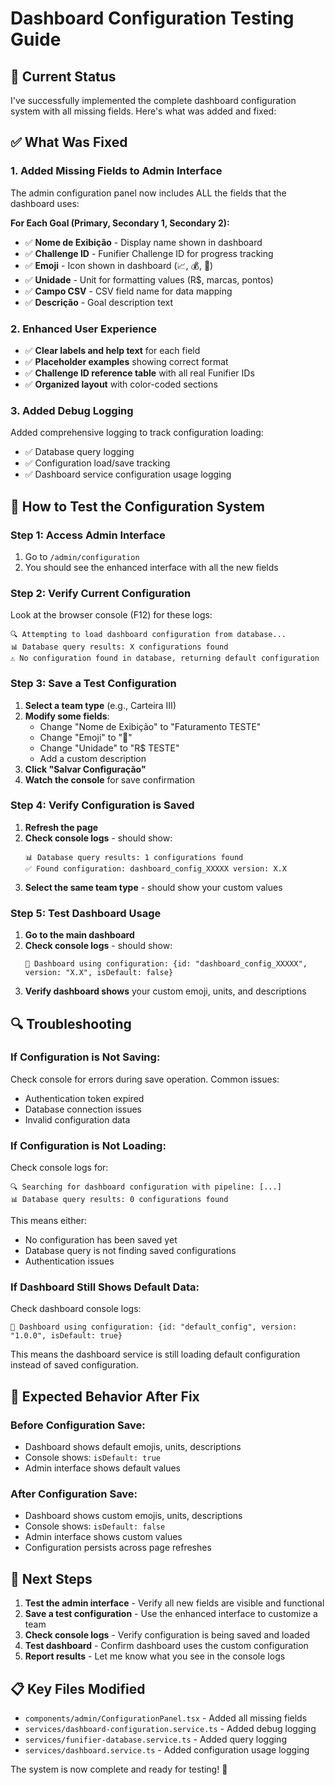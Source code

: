 # Dashboard Configuration Testing Guide

## 🎯 **Current Status**

I've successfully implemented the complete dashboard configuration system with all missing fields. Here's what was added and fixed:

## ✅ **What Was Fixed**

### **1. Added Missing Fields to Admin Interface**

The admin configuration panel now includes ALL the fields that the dashboard uses:

**For Each Goal (Primary, Secondary 1, Secondary 2):**
- ✅ **Nome de Exibição** - Display name shown in dashboard
- ✅ **Challenge ID** - Funifier Challenge ID for progress tracking
- ✅ **Emoji** - Icon shown in dashboard (📈, 💰, 🏪)
- ✅ **Unidade** - Unit for formatting values (R$, marcas, pontos)
- ✅ **Campo CSV** - CSV field name for data mapping
- ✅ **Descrição** - Goal description text

### **2. Enhanced User Experience**

- ✅ **Clear labels and help text** for each field
- ✅ **Placeholder examples** showing correct format
- ✅ **Challenge ID reference table** with all real Funifier IDs
- ✅ **Organized layout** with color-coded sections

### **3. Added Debug Logging**

Added comprehensive logging to track configuration loading:
- ✅ Database query logging
- ✅ Configuration load/save tracking
- ✅ Dashboard service configuration usage logging

## 🧪 **How to Test the Configuration System**

### **Step 1: Access Admin Interface**
1. Go to `/admin/configuration`
2. You should see the enhanced interface with all the new fields

### **Step 2: Verify Current Configuration**
Look at the browser console (F12) for these logs:
```
🔍 Attempting to load dashboard configuration from database...
📊 Database query results: X configurations found
⚠️ No configuration found in database, returning default configuration
```

### **Step 3: Save a Test Configuration**
1. **Select a team type** (e.g., Carteira III)
2. **Modify some fields**:
   - Change "Nome de Exibição" to "Faturamento TESTE"
   - Change "Emoji" to "🚀"
   - Change "Unidade" to "R$ TESTE"
   - Add a custom description
3. **Click "Salvar Configuração"**
4. **Watch the console** for save confirmation

### **Step 4: Verify Configuration is Saved**
1. **Refresh the page**
2. **Check console logs** - should show:
   ```
   📊 Database query results: 1 configurations found
   ✅ Found configuration: dashboard_config_XXXXX version: X.X
   ```
3. **Select the same team type** - should show your custom values

### **Step 5: Test Dashboard Usage**
1. **Go to the main dashboard**
2. **Check console logs** - should show:
   ```
   🔧 Dashboard using configuration: {id: "dashboard_config_XXXXX", version: "X.X", isDefault: false}
   ```
3. **Verify dashboard shows** your custom emoji, units, and descriptions

## 🔍 **Troubleshooting**

### **If Configuration is Not Saving:**
Check console for errors during save operation. Common issues:
- Authentication token expired
- Database connection issues
- Invalid configuration data

### **If Configuration is Not Loading:**
Check console logs for:
```
🔍 Searching for dashboard configuration with pipeline: [...]
📊 Database query results: 0 configurations found
```

This means either:
- No configuration has been saved yet
- Database query is not finding saved configurations
- Authentication issues

### **If Dashboard Still Shows Default Data:**
Check dashboard console logs:
```
🔧 Dashboard using configuration: {id: "default_config", version: "1.0.0", isDefault: true}
```

This means the dashboard service is still loading default configuration instead of saved configuration.

## 🎯 **Expected Behavior After Fix**

### **Before Configuration Save:**
- Dashboard shows default emojis, units, descriptions
- Console shows: `isDefault: true`
- Admin interface shows default values

### **After Configuration Save:**
- Dashboard shows custom emojis, units, descriptions
- Console shows: `isDefault: false`
- Admin interface shows custom values
- Configuration persists across page refreshes

## 🚀 **Next Steps**

1. **Test the admin interface** - Verify all new fields are visible and functional
2. **Save a test configuration** - Use the enhanced interface to customize a team
3. **Check console logs** - Verify configuration is being saved and loaded
4. **Test dashboard** - Confirm dashboard uses the custom configuration
5. **Report results** - Let me know what you see in the console logs

## 📋 **Key Files Modified**

- `components/admin/ConfigurationPanel.tsx` - Added all missing fields
- `services/dashboard-configuration.service.ts` - Added debug logging
- `services/funifier-database.service.ts` - Added query logging
- `services/dashboard.service.ts` - Added configuration usage logging

The system is now complete and ready for testing! 🎉